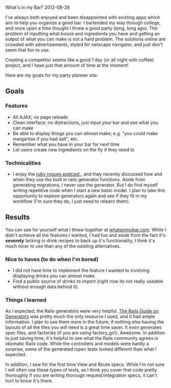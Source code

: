 What's in my Bar?
2012-08-28

I've always both enjoyed and been disappointed with existing apps which aim to help you organize a good bar.  I bartended my way through college, and once upon a time thought I threw a good party (long, long ago).  The problem of inputting what booze and ingredients you have and getting an output of what you can make is not a hard problem.  The solutions online are crowded with advertisements, styled for netscape navigator, and just don't seem that fun to use.

Creating a competitor seems like a good 1 day (or all night with coffee) project, and I have just that amount of time at the moment!  

Here are my goals for my party planner site:

## Goals

### Features
* All AJAX; no page reloads
* Clean interface; no distractions, just input your bar and see what you can make
* Be able to display things you can *almost* make; e.g. "you could make margaritas if you had salt", etc.
* Remember what you have in your bar for next time
* Let users create new ingredients on the fly if they need to

### Technicalities
* I enjoy the [ruby rogues podcast,](http://rubyrogues.com), and they recently discussed how and when they use the built in rails generator functions. Aside from generating migrations, I never use the generator.  But I do find myself writing repetitive code when I start a new basic model.  I plan to take this opportunity to explore generators again and see if they fit in my workflow (I'm sure they do, I just need to relearn them).  

## Results  

You can see for yourself what I threw together at [whatsinmybar.com](http://whatsinmybar.com).  While I didn't achieve all the features I wanted, I had fun and aside from the fact it's **severely** lacking in drink recipes to back up it's functionality, I think it's much nicer to use than any of the existing alternatives.  

### Nice to haves (to do when I'm bored)  
* I did not have time to implement the feature I wanted to involving displaying drinks you can almost make.  
* Find a public source of drinks to import (right now its not really useable without enough data behind it).  

### Things I learned
As I expected, the Rails generators were very helpful.  [The Rails Guide on Generators](http://guides.rubyonrails.org/generators.html) was pretty much the only resource I used, and it had ample information.  I plan to use them more in the future; if nothing else having the layouts of all the files you will need is a great time saver.  It even generates spec files, and factories (if you are using factory_girl).  Awesome.  In addition to just saving time, it's helpful to see what the Rails community agrees is idiomatic Rails code.  While the controllers and models were hardly a surprise, some of the generated rspec tests looked different than what I expected. 

In addition, I saw for the first time View and Route specs.  While I'm not sure I will often use these types of tests, as I think you cover that code pretty thoroughly if you are writing thorough request/integration specs, it can't hurt to know it's there.
